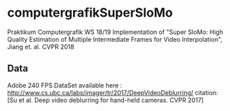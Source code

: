 # computergrafikSuperSloMo
Praktikum Computergrafik WS 18/19 Implementation of "Super SloMo: High Quality Estimation of Multiple Intermediate Frames for Video Interpolation", Jiang et. al. CVPR 2018


## Data

Adobe 240 FPS DataSet available here : http://www.cs.ubc.ca/labs/imager/tr/2017/DeepVideoDeblurring/
citation: [Su et al. Deep video deblurring for hand-held cameras. CVPR 2017]
